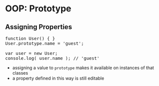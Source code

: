 # OOP: Prototype
## Assigning Properties

<pre class="code javascript" >
function User() { }
User.prototype.name = 'guest';

var user = new User;
console.log( user.name ); // 'guest'
</pre>

* assigning a value to `prototype` makes it available on instances of that classes
* a property defined in this way is still editable